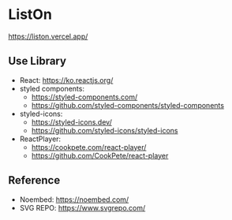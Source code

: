 # ListOn
https://liston.vercel.app/

## Use Library
- React: https://ko.reactjs.org/
- styled components:
  - https://styled-components.com/
  - https://github.com/styled-components/styled-components
- styled-icons:
  - https://styled-icons.dev/
  - https://github.com/styled-icons/styled-icons
- ReactPlayer:
  - https://cookpete.com/react-player/
  - https://github.com/CookPete/react-player

## Reference
- Noembed: https://noembed.com/
- SVG REPO: https://www.svgrepo.com/
